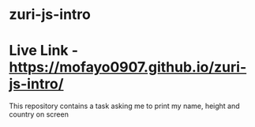 # zuri-js-intro
# Live Link - https://mofayo0907.github.io/zuri-js-intro/

This repository contains a task asking me to print my name, height and country on screen
